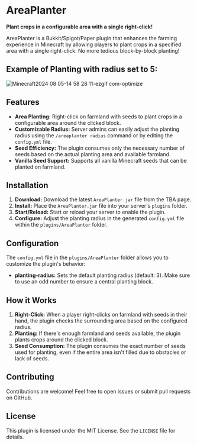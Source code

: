 # AreaPlanter

**Plant crops in a configurable area with a single right-click!**

AreaPlanter is a Bukkit/Spigot/Paper plugin that enhances the farming experience in Minecraft by allowing players to plant crops in a specified area with a single right-click. No more tedious block-by-block planting!

## Example of Planting with radius set to 5:
![Minecraft2024 08 05-14 58 28 11-ezgif com-optimize](https://github.com/user-attachments/assets/04a9bb30-71bb-4e50-9ef8-a5916c9ffc12)

## Features

* **Area Planting:** Right-click on farmland with seeds to plant crops in a configurable area around the clicked block.
* **Customizable Radius:** Server admins can easily adjust the planting radius using the `/areaplanter radius` command or by editing the `config.yml` file.
* **Seed Efficiency:** The plugin consumes only the necessary number of seeds based on the actual planting area and available farmland.
* **Vanilla Seed Support:** Supports all vanilla Minecraft seeds that can be planted on farmland.

## Installation

1. **Download:** Download the latest `AreaPlanter.jar` file from the TBA page.
2. **Install:** Place the `AreaPlanter.jar` file into your server's `plugins` folder.
3. **Start/Reload:** Start or reload your server to enable the plugin.
4. **Configure:**  Adjust the planting radius in the generated `config.yml` file within the `plugins/AreaPlanter` folder.

## Configuration

The `config.yml` file in the `plugins/AreaPlanter` folder allows you to customize the plugin's behavior:

* **planting-radius:**  Sets the default planting radius (default: 3). Make sure to use an odd number to ensure a central planting block.

## How it Works

1. **Right-Click:** When a player right-clicks on farmland with seeds in their hand, the plugin checks the surrounding area based on the configured radius.
2. **Planting:** If there's enough farmland and seeds available, the plugin plants crops around the clicked block.
3. **Seed Consumption:** The plugin consumes the exact number of seeds used for planting, even if the entire area isn't filled due to obstacles or lack of seeds.

## Contributing

Contributions are welcome! Feel free to open issues or submit pull requests on GitHub.

## License

This plugin is licensed under the MIT License. See the `LICENSE` file for details.
